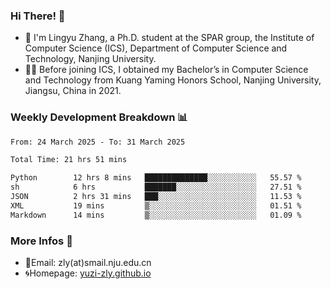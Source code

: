 ### Hi There! 👋 
- 🐳 I'm Lingyu Zhang, a Ph.D. student at the SPAR group, the Institute of Computer Science (ICS), Department of Computer Science and Technology, Nanjing University.
- 🧑‍🎓 Before joining ICS, I obtained my Bachelor’s in Computer Science and Technology from Kuang Yaming Honors School, Nanjing University, Jiangsu, China in 2021.

### Weekly Development Breakdown :bar_chart:

<!--START_SECTION:waka-->

```txt
From: 24 March 2025 - To: 31 March 2025

Total Time: 21 hrs 51 mins

Python        12 hrs 8 mins   ██████████████░░░░░░░░░░░   55.57 %
sh            6 hrs           ███████░░░░░░░░░░░░░░░░░░   27.51 %
JSON          2 hrs 31 mins   ███░░░░░░░░░░░░░░░░░░░░░░   11.53 %
XML           19 mins         ▒░░░░░░░░░░░░░░░░░░░░░░░░   01.51 %
Markdown      14 mins         ▒░░░░░░░░░░░░░░░░░░░░░░░░   01.09 %
```

<!--END_SECTION:waka-->

<!--
### Github Contributions :octocat:

![](https://raw.githubusercontent.com/yuzi-zly/yuzi-zly/output/github-contribution-grid-snake.svg)              
-->

### More Infos 📖

- 📧Email: zly(at)smail.nju.edu.cn
- 🌀Homepage: [yuzi-zly.github.io](https://yuzi-zly.github.io/)
